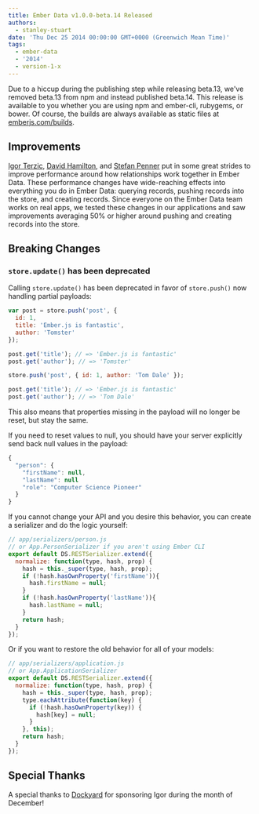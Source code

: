 ```yaml
---
title: Ember Data v1.0.0-beta.14 Released
authors:
  - stanley-stuart
date: 'Thu Dec 25 2014 00:00:00 GMT+0000 (Greenwich Mean Time)'
tags:
  - ember-data
  - '2014'
  - version-1-x
---
```



Due to a hiccup during the publishing step while releasing beta.13,
we've removed beta.13 from npm and instead published beta.14. This
release is available to you whether you are using npm and ember-cli,
rubygems, or bower. Of course, the builds are always available as static
files at [emberjs.com/builds](http://emberjs.com/builds).

## Improvements

[Igor Terzic][igor], [David Hamilton][hjdivad], and [Stefan
Penner][stef] put in some great strides to improve performance around
how relationships work together in Ember Data. These performance changes
have wide-reaching effects into everything you do in Ember Data:
querying records, pushing records into the store, and creating records.
Since everyone on the Ember Data team works on real apps, we tested
these changes in our applications and saw improvements averaging 50% or
higher around pushing and creating records into the store.

## Breaking Changes

### `store.update()` has been deprecated

Calling `store.update()` has been deprecated in favor of `store.push()`
now
handling partial payloads:

```javascript
var post = store.push('post', {
  id: 1,
  title: 'Ember.js is fantastic',
  author: 'Tomster'
});

post.get('title'); // => 'Ember.js is fantastic'
post.get('author'); // => 'Tomster'

store.push('post', { id: 1, author: 'Tom Dale' });

post.get('title'); // => 'Ember.js is fantastic'
post.get('author'); // => 'Tom Dale'
```

This also means that properties missing in the payload will no longer be
reset,
but stay the same.

If you need to reset values to null, you should have your server
explicitly
send back null values in the payload:

```javascript
{
  "person": {
    "firstName": null,
    "lastName": null
    "role": "Computer Science Pioneer"
  }
}
```

If you cannot change your API and you desire this behavior, you can
create a
serializer and do the logic yourself:

```javascript
// app/serializers/person.js
// or App.PersonSerializer if you aren't using Ember CLI
export default DS.RESTSerializer.extend({
  normalize: function(type, hash, prop) {
    hash = this._super(type, hash, prop);
    if (!hash.hasOwnProperty('firstName')){
      hash.firstName = null;
    }
    if (!hash.hasOwnProperty('lastName')){
      hash.lastName = null;
    }
    return hash;
  }
});
```

Or if you want to restore the old behavior for all of your models:

```javascript
// app/serializers/application.js
// or App.ApplicationSerializer
export default DS.RESTSerializer.extend({
  normalize: function(type, hash, prop) {
    hash = this._super(type, hash, prop);
    type.eachAttribute(function(key) {
      if (!hash.hasOwnProperty(key)) {
        hash[key] = null;
      }
    }, this);
    return hash;
  }
});
```

## Special Thanks

A special thanks to [Dockyard][dockyard] for sponsoring Igor during the
month of December!

<!-- Links -->
[igor]: https://twitter.com/terzicigor
[hjdivad]: https://twitter.com/hjdivad
[stef]: https://twitter.com/stefanpenner
[dockyard]: http://dockyard.com
